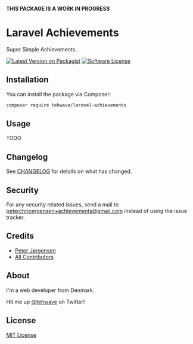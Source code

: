 **THIS PACKAGE IS A WORK IN PROGRESS**

# Laravel Achievements

Super Simple Achievements.

[![Latest Version on Packagist](https://img.shields.io/packagist/v/tehwave/laravel-achievements.svg?style=flat-square)](https://packagist.org/packages/tehwave/laravel-achievements)
[![Software License](https://img.shields.io/badge/license-MIT-brightgreen.svg?style=flat-square)](LICENSE)

## Installation

You can install the package via Composer:

```bash
composer require tehwave/laravel-achievements
```

## Usage

TODO

## Changelog

See [CHANGELOG](CHANGELOG.md) for details on what has changed.

## Security

For any security related issues, send a mail to [peterchrjoergensen+achievements@gmail.com](mailto:peterchrjoergensen+achievements@gmail.com) instead of using the issue tracker.

## Credits

- [Peter Jørgensen](https://github.com/tehwave)
- [All Contributors](../../contributors)

## About

I'm a web developer from Denmark.

Hit me up [@tehwave](https://twitter.com/tehwave) on Twitter!

## License

[MIT License](LICENSE)